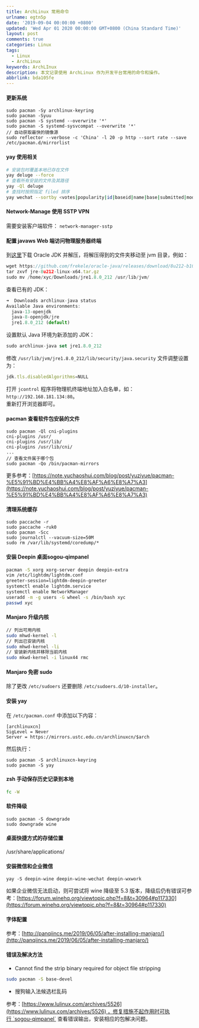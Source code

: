 ```yaml
---
title: ArchLinux 常用命令
urlname: egtn5p
date: '2019-09-04 00:00:00 +0800'
updated: 'Wed Apr 01 2020 00:00:00 GMT+0800 (China Standard Time)'
layout: post
comments: true
categories: Linux
tags:
  - Linux
  - ArchLinux
keywords: ArchLInux
description: 本文记录使用 ArchLinux 作为开发平台常用的命令和操作。
abbrlink: bda105fe
---
```


<a name="52t3i"></a>
#### 更新系统


```
sudo pacman -Sy archlinux-keyring
sudo pacman -Syuu
sudo pacman -S systemd --overwrite '*'
sudo pacman -S systemd-sysvcompat --overwrite '*'
// 自动获取最快的镜像源
sudo reflector --verbose -c 'China' -l 20 -p http --sort rate --save /etc/pacman.d/mirrorlist
```


<a name="BdT88"></a>
#### yay 使用相关
```bash
# 安装包时覆盖本地已存在文件
yay deluge --force
# 查看所有安装的文件及其路径
yay -Ql deluge
# 查找时按照指定 filed 排序
yay wechat --sortby <votes|popularity|id|baseid|name|base|submitted|modified>
```


<a name="aQrbN"></a>
#### Network-Manage 使用 SSTP VPN 
需要安装客户端软件： `network-manager-sstp`<br />

<a name="xaHEP"></a>
#### 配置 javaws Web 端访问物理服务器终端
到[这里](https://github.com/frekele/oracle-java/releases)下载 Oracle JDK 并解压，将解压得到的文件夹移动至 jvm 目录，例如：
```javascript
wget https://github.com/frekele/oracle-java/releases/download/8u212-b10/jre-8u212-linux-x64.tar.gz
tar zxvf jre-8u212-linux-x64.tar.gz
sudo mv /home/xyc/Downloads/jre1.8.0_212 /usr/lib/jvm/
```
查看已有的 JDK：
```javascript
➜  Downloads archlinux-java status                                                                             
Available Java environments:
  java-13-openjdk
  java-8-openjdk/jre
  jre1.8.0_212 (default)
```
设置默认 Java 环境为新添加的 JDK：
```javascript
sudo archlinux-java set jre1.8.0_212
```
修改 `/usr/lib/jvm/jre1.8.0_212/lib/security/java.security` 文件调整设置为：
```javascript
jdk.tls.disabledAlgorithms=NULL
```
打开 `jcontrol` 程序将物理机终端地址加入白名单，如：`http://192.168.181.134:80`。<br />重新打开浏览器即可。<br />

<a name="AM6Pq"></a>
#### pacman 查看软件包安装的文件
```
sudo pacman -Ql cni-plugins
cni-plugins /usr/
cni-plugins /usr/lib/
cni-plugins /usr/lib/cni/
...
// 查看文件属于哪个包
sudo pacman -Qo /bin/pacman-mirrors
```
更多参考：[https://note.yuchaoshui.com/blog/post/yuziyue/pacman-%E5%91%BD%E4%BB%A4%E8%AF%A6%E8%A7%A3](https://note.yuchaoshui.com/blog/post/yuziyue/pacman-%E5%91%BD%E4%BB%A4%E8%AF%A6%E8%A7%A3)<br />

<a name="J6u5z"></a>
#### 清理系统缓存
```
sudo paccache -r
sudo paccache -ruk0
sudo pacman -Scc
sudo journalctl --vacuum-size=50M
sudo rm /var/lib/systemd/coredump/*
```


<a name="C8RKE"></a>
#### 安装 Deepin 桌面sogou-qimpanel
```bash
pacman -S xorg xorg-server deepin deepin-extra
vim /etc/lightdm/lightdm.conf
greeter-session=lightdm-deepin-greeter
systemctl enable lightdm.service
systemctl enable NetworkManager
useradd -m -g users -G wheel -s /bin/bash xyc
passwd xyc
```


<a name="PIpHY"></a>
#### Manjaro 升级内核
```bash
// 列出可用内核
sudo mhwd-kernel -l
// 列出已安装内核
sudo mhwd-kernel -li
// 安装新内核并移除当前内核
sudo mkwd-kernel -i linux44 rmc
```


<a name="yORAd"></a>
#### Manjaro 免密 sudo
除了更改 `/etc/sudoers` 还要删除 `/etc/sudoers.d/10-installer`。<br />

<a name="Z2q9E"></a>
#### 安装 yay
在 `/etc/pacman.conf` 中添加以下内容：
```
[archlinuxcn]
SigLevel = Never
Server = https://mirrors.ustc.edu.cn/archlinuxcn/$arch
```
然后执行：
```
sudo pacman -S archlinuxcn-keyring
sudo pacman -S yay
```


<a name="nLhv5"></a>
#### zsh 手动保存历史记录到本地
```bash
fc -W
```


<a name="YIh5r"></a>
#### 软件降级
```
sudo pacman -S downgrade
sudo downgrade wine
```


<a name="oijw0"></a>
#### 桌面快捷方式的存储位置
/usr/share/applications/

<a name="L7JpX"></a>
#### 安装微信和企业微信
```
yay -S deepin-wine deepin-wine-wechat deepin-wxwork
```
如果企业微信无法启动，则可尝试将 wine 降级至 5.3 版本，降级后仍有错误可参考：[https://forum.winehq.org/viewtopic.php?f=8&t=30964#p117330](https://forum.winehq.org/viewtopic.php?f=8&t=30964#p117330)<br />

<a name="Tml80"></a>
#### 字体配置
参考：[http://panqiincs.me/2019/06/05/after-installing-manjaro/](http://panqiincs.me/2019/06/05/after-installing-manjaro/)<br />

<a name="Uf6Hh"></a>
#### 错误及解决方法

- Cannot find the strip binary required for object file stripping
```bash
sudo pacman -S base-devel
```

- 搜狗输入法候选栏乱码

参考：[https://www.lulinux.com/archives/5526](https://www.lulinux.com/archives/5526) ，修复措施不起作用时可执行 `sogou-qimpanel` 查看错误输出，安装相应的包解决问题。


